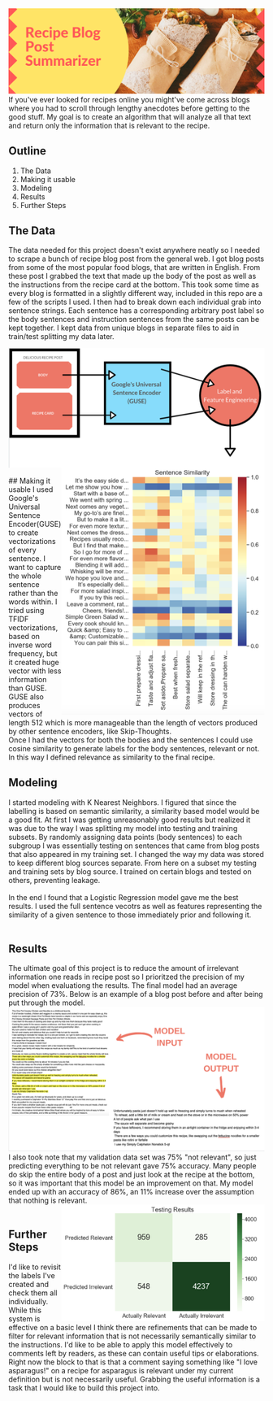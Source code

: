 <img src='img/header.png'>
If you've ever looked for recipes online you might've come across blogs where you had to scroll through lengthy anecdotes before getting to the good stuff. My goal is to create an algorithm that will analyze all that text and return only the information that is relevant to the recipe. 

## Outline
1. The Data
2. Making it usable
3. Modeling
4. Results
5. Further Steps

## The Data
The data needed for this project doesn't exist anywhere neatly so I needed to scrape a bunch of recipe blog post from the general web. I got blog posts from some of the most popular food blogs, that are written in English. From these post I grabbed the text that made up the body of the post as well as the instructions from the recipe card at the bottom. This took some time as every blog is formatted in a slightly different way, included in this repo are a few of the scripts I used. I then had to break down each individual grab into sentence strings. Each sentence has a corresponding arbitrary post label so the body sentences and instruction sentences from the same posts can be kept together. I kept data from unique blogs in separate files to aid in train/test splitting my data later.


<img align="center" src="img/data_pipeline.png" width="600">

<img align="right" src="img/heatmap.png" width="400">
<br/>
<br/>
## Making it usable
I used Google's Universal Sentence Encoder(GUSE) to create vectorizations of every sentence. I want to capture the whole sentence rather than the words within. I tried using TFIDF vectorizations, based on inverse word frequency, but it created huge vector with less information than GUSE. GUSE also produces vectors of length 512 which is more manageable than the length of vectors produced by other sentence encoders, like Skip-Thoughts. 
<br/>
Once I had the vectors for both the bodies and the sentences I could use cosine similarity to generate labels for the body sentences, relevant or not. In this way I defined relevance as similarity to the final recipe.


## Modeling
  I started modeling with K Nearest Neighbors. I figured that since the labelling is based on semantic similarity, a similarity based model would be a good fit. At first I was getting unreasonably good results but realized it was due to the way I was splitting my model into testing and training subsets. By randomly assigning data points (body sentences) to each subgroup I was essentially testing on sentences that came from blog posts that also appeared in my training set. I changed the way my data was stored to keep different blog sources separate. From here on a subset my testing and training sets by blog source. I trained on certain blogs and tested on others, preventing leakage. 
<br/>
<br/>
  In the end I found that a Logistic Regression model gave me the best results. I used the full sentence vecotrs as well as features representing the similarity of a given sentence to those immediately prior and following it.
<br/>
<br/>


## Results
The ultimate goal of this project is to reduce the amount of irrelevant information one reads in recipe post so I prioritzed the precision of my model when evaluationg the results. The final model had an average precision of 73%. Below is an example of a blog post before and after being put through the model.
<img src='img/example.png'>
I also took note that my validation data set was 75% "not relevant", so just predicting everything to be not relevant gave 75% accuracy. Many people do skip the entire body of a post and just look at the recipe at the bottom, so it was important that this model be an improvement on that. My model ended up with an accuracy of 86%, an 11% increase over the assumption that nothing is relevant. 
<img align='right' src='img/conf_mat.png' width='400'>
<br/>
<br/>

## Further Steps
I'd like to revisit the labels I've created and check them all individually. While this system is effective on a basic level I think there are refinements that can be made to filter for relevant information that is not necessarily semantically similar to the instructions. I'd like to be able to apply this model effectively to comments left by readers, as these can contain useful tips or elaborations. Right now the block to that is that a comment saying something like "I love asparagus!" on a recipe for asparagus is relevant under my current definition but is not necessarily useful. Grabbing the useful information is a task that I would like to build this project into.

